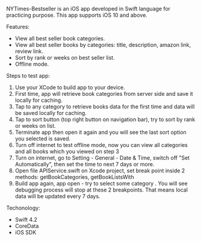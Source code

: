 NYTimes-Bestseller is an iOS app developed in Swift language for practicing purpose. This app supports iOS 10 and above.

Features:
- View all best seller book categories.
- View all best seller books by categories: title, description, amazon link, review link.
- Sort by rank or weeks on best seller list.
- Offline mode.

Steps to test app:
1. Use your XCode to build app to your device.
2. First time, app will retrieve book categories from server side and save it locally for caching.
3. Tap to any category to retrieve books data for the first time and data will be saved locally for caching.
4. Tap to sort button (top right button on navigation bar), try to sort by rank or weeks on list.
5. Terminate app then open it again and you will see the last sort option you selected is saved.
6. Turn off internet to test offline mode, now you can view all categories and all books which you viewed on step 3
7. Turn on internet, go to Setting - General - Date & Time, switch off "Set Automatically", then set the time to next 7 days or more.
8. Open file APIService.swift on Xcode project, set break point inside 2 methods: getBookCategories, getBookListsWith
9. Build app again, app open - try to select some category . You will see debugging process will stop at these 2 breakpoints. 
That means local data will be updated every 7 days.

Techonology:
- Swift 4.2
- CoreData
- iOS SDK
